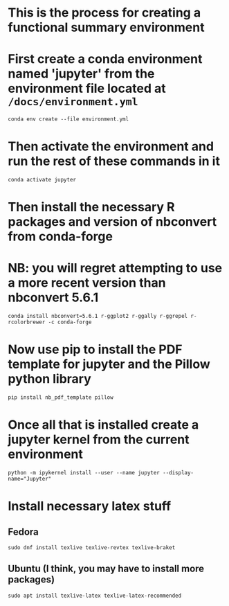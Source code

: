 # This is the process for creating a functional summary environment

# First create a conda environment named 'jupyter' from the environment file located at `/docs/environment.yml`

`conda env create --file environment.yml`

# Then activate the environment and run the rest of these commands in it
`conda activate jupyter`

# Then install the necessary R packages and version of nbconvert from conda-forge
# NB: you will regret attempting to use a more recent version than nbconvert 5.6.1
`conda install nbconvert=5.6.1 r-ggplot2 r-ggally r-ggrepel r-rcolorbrewer -c conda-forge`

# Now use pip to install the PDF template for jupyter and the Pillow python library

`pip install nb_pdf_template pillow`

# Once all that is installed create a jupyter kernel from the current environment

`python -m ipykernel install --user --name jupyter --display-name="Jupyter"`

# Install necessary latex stuff

## Fedora
`sudo dnf install texlive texlive-revtex texlive-braket`

## Ubuntu (I think, you may have to install more packages)
`sudo apt install texlive-latex texlive-latex-recommended`
